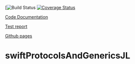 [![Build Status](https://travis-ci.org/jlmari/swiftProtocolsAndGenericsJL.svg?branch=master)
[![Coverage Status](https://coveralls.io/repos/github/jlmari/swiftProtocolsAndGenericsJL/badge.svg?branch=master)](https://coveralls.io/github/jlmari/swiftProtocolsAndGenericsJL?branch=master)

 
[Code Documentation](https://jlmari.github.io/swift-protocols-and-generics-jl/docs/index.html)
 
[Test report](https://jlmari.github.io/swift-protocols-and-generics-jl/build/reports/tests.html)
 
[Github pages](https://jlmari.github.io/swift-protocols-and-generics-jl/)

# swiftProtocolsAndGenericsJL
